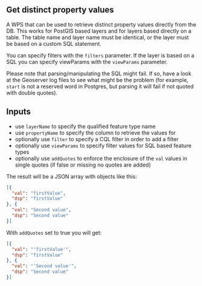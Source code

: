 ## Get distinct property values ##

A WPS that can be used to retrieve distinct property values directly
from the DB. This works for PostGIS based layers and for layers based
directly on a table. The table name and layer name must be identical,
or the layer must be based on a custom SQL statement.

You can specify filters with the `filters` parameter. If the layer is
based on a SQL you can specify viewParams with the `viewParams` parameter.

Please note that parsing/manipulating the SQL might fail. If so, have
a look at the Geoserver log files to see what might be the problem
(for example, `start` is not a reserved word in Postgres, but parsing
it will fail if not quoted with double quotes).

## Inputs ##

* use `layerName` to specify the qualified feature type name
* use `propertyName` to specify the column to retrieve the values for
* optionally use `filter` to specify a CQL filter in order to add a filter
* optionally use `viewParams` to specify filter values for SQL based feature types
* optionally use `addQuotes` to enforce the enclosure of the `val` values in single quotes (if false or missing no quotes are added)

The result will be a JSON array with objects like this:

```json
[{
  "val": "firstValue",
  "dsp": "firstValue"
}, {
  "val": "Second value",
  "dsp": "Second value"
}]
```

With `addQuotes` set to true you will get:

```json
[{
  "val": "'firstValue'",
  "dsp": "firstValue"
}, {
  "val": "'Second value'",
  "dsp": "Second value"
}]
```
